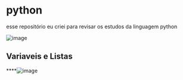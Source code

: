 # python
esse repositório eu criei para revisar os estudos da linguagem python 


![image](https://github.com/leandroyoo/python/assets/94478634/6a4a8f3d-f604-4dab-b82f-c1e49130f441)



Variaveis e Listas 
-----


****![image](https://github.com/leandroyoo/python/assets/94478634/995df6b8-9dc0-43b2-a6e9-6533f83af6e8)
